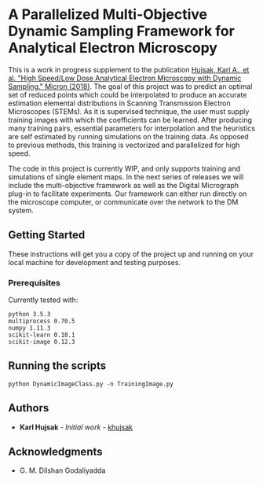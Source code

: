 # A Parallelized Multi-Objective Dynamic Sampling Framework for Analytical Electron Microscopy

This is a work in progress supplement to the publication [Hujsak, Karl A., et al. "High Speed/Low Dose Analytical Electron Microscopy with Dynamic Sampling." Micron (2018)](https://www.sciencedirect.com/science/article/pii/S0968432817304821).  The goal of this project was to predict an optimal set of reduced points which could be interpolated to produce an accurate estimation elemental distributions in Scanning Transmission Electron Microscopes (STEMs).  As it is supervised technique, the user must supply training images with which the coefficients can be learned.  After producing many training pairs, essential parameters for interpolation and the heuristics are self estimated by running simulations on the training data.  As opposed to previous methods, this training is vectorized and parallelized for high speed.

The code in this project is currently WIP, and only supports training and simulations of single element maps.  In the next series of releases we will include the multi-objective framework as well as the Digital Micrograph plug-in to facilitate experiments.  Our framework can either run directly on the microscope computer, or communicate over the network to the DM system.

## Getting Started

These instructions will get you a copy of the project up and running on your local machine for development and testing purposes.

### Prerequisites

Currently tested with:

```
python 3.5.3
multiprocess 0.70.5
numpy 1.11.3
scikit-learn 0.18.1
scikit-image 0.12.3
```

## Running the scripts

```
python DynamicImageClass.py -n TrainingImage.py
```

## Authors

* **Karl Hujsak** - *Initial work* - [khujsak](https://github.com/khujsak)


## Acknowledgments

* G. M. Dilshan Godaliyadda
